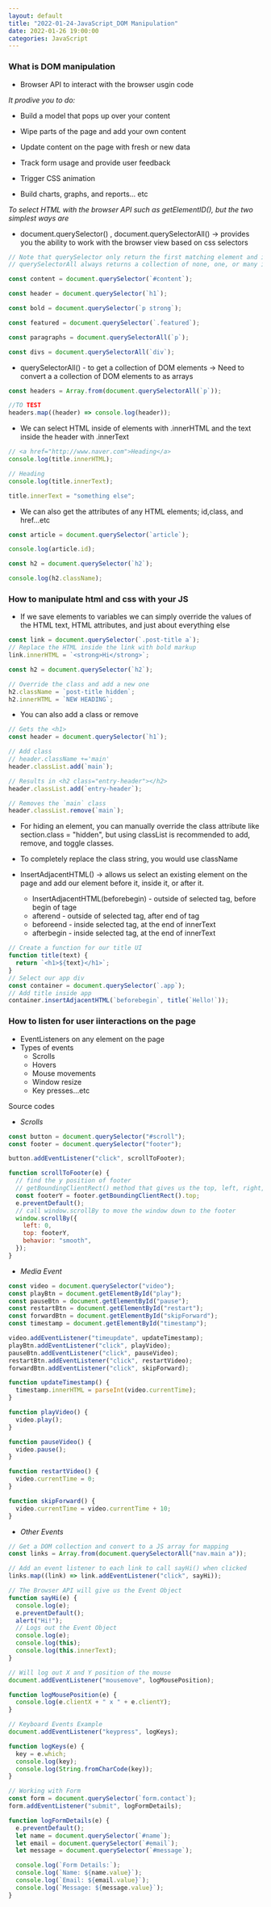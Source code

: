 ```yaml
---
layout: default
title: "2022-01-24-JavaScript_DOM Manipulation"
date: 2022-01-26 19:00:00
categories: JavaScript
---
```


### What is DOM manipulation

- Browser API to interact with the browser usgin code

<em>It prodive you to do:</em>

- Build a model that pops up over your content

- Wipe parts of the page and add your own content

- Update content on the page with fresh or new data

- Track form usage and provide user feedback

- Trigger CSS animation

- Build charts, graphs, and reports... etc

<em>To select HTML with the browser API such as getElementID(), but the two simplest ways are</em>

- document.querySelector() , document.querySelectorAll() &rarr; provides you the ability to work with the browser view based on css selectors

```javascript
// Note that querySelector only return the first matching element and ignore others
// querySelectorAll always returns a collection of none, one, or many items

const content = document.querySelector(`#content`);

const header = document.querySelector(`h1`);

const bold = document.querySelector(`p strong`);

const featured = document.querySelector(`.featured`);

const paragraphs = document.querySelectorAll(`p`);

const divs = document.querySelectorAll(`div`);
```

- querySelectorAll() - to get a collection of DOM elements &rarr; Need to convert a a collection of DOM elements to as arrays

```javascript
const headers = Array.from(document.querySelectorAll(`p`));

//TO TEST
headers.map((header) => console.log(header));
```

- We can select HTML inside of elements with .innerHTML and the text inside the header with .innerText

```javascript
// <a href="http://www.naver.com">Heading</a>
console.log(title.innerHTML);

// Heading
console.log(title.innerText);

title.innerText = "something else";
```

- We can also get the attributes of any HTML elements; id,class, and href...etc

```javascript
const article = document.querySelector(`article`);

console.log(article.id);

const h2 = document.querySelector(`h2`);

console.log(h2.className);
```

### How to manipulate html and css with your JS

- If we save elements to variables we can simply override the values of the HTML text, HTML attributes, and just about everything else

```javascript
const link = document.querySelector(`.post-title a`);
// Replace the HTML inside the link with bold markup
link.innerHTML = `<strong>Hi</strong>`;

const h2 = document.querySelector(`h2`);

// Override the class and add a new one
h2.className = `post-title hidden`;
h2.innerHTML = `NEW HEADING`;
```

- You can also add a class or remove

```javascript
// Gets the <h1>
const header = document.querySelector(`h1`);

// Add class
// header.className +='main'
header.classList.add(`main`);

// Results in <h2 class="entry-header"></h2>
header.classList.add(`entry-header`);

// Removes the `main` class
header.classList.remove(`main`);
```

- For hiding an element, you can manually override the class attribute like section.class = "hidden", but using classList is recommended to add, remove, and toggle classes.

- To completely replace the class string, you would use className

- InsertAdjacentHTML() &rarr; allows us select an existing element on the page and add our element before it, inside it, or after it.

  - InsertAdjacentHTML(beforebegin) - outside of selected tag, before begin of tage
  - afterend - outside of selected tag, after end of tag
  - beforeend - inside selected tag, at the end of innerText
  - afterbegin - inside selected tag, at the end of innerText

```javascript
// Create a function for our title UI
function title(text) {
  return `<h1>${text}</h1>`;
}
// Select our app div
const container = document.querySelector(`.app`);
// Add title inside app
container.insertAdjacentHTML(`beforebegin`, title(`Hello!`));
```

### How to listen for user iinteractions on the page

- EventListeners on any element on the page
- Types of events
  - Scrolls
  - Hovers
  - Mouse movements
  - Window resize
  - Key presses...etc

Source codes

- <em>Scrolls</em>

```javascript
const button = document.querySelector("#scroll");
const footer = document.querySelector("footer");

button.addEventListener("click", scrollToFooter);

function scrollToFooter(e) {
  // find the y position of footer
  // getBoundingClientRect() method that gives us the top, left, right, and bottom position of where an element appears in the window
  const footerY = footer.getBoundingClientRect().top;
  e.preventDefault();
  // call window.scrollBy to move the window down to the footer
  window.scrollBy({
    left: 0,
    top: footerY,
    behavior: "smooth",
  });
}
```

- <em>Media Event</em>

```javascript
const video = document.querySelector("video");
const playBtn = document.getElementById("play");
const pauseBtn = document.getElementById("pause");
const restartBtn = document.getElementById("restart");
const forwardBtn = document.getElementById("skipForward");
const timestamp = document.getElementById("timestamp");

video.addEventListener("timeupdate", updateTimestamp);
playBtn.addEventListener("click", playVideo);
pauseBtn.addEventListener("click", pauseVideo);
restartBtn.addEventListener("click", restartVideo);
forwardBtn.addEventListener("click", skipForward);

function updateTimestamp() {
  timestamp.innerHTML = parseInt(video.currentTime);
}

function playVideo() {
  video.play();
}

function pauseVideo() {
  video.pause();
}

function restartVideo() {
  video.currentTime = 0;
}

function skipForward() {
  video.currentTime = video.currentTime + 10;
}
```

- <em>Other Events</em>

```javascript
// Get a DOM collection and convert to a JS array for mapping
const links = Array.from(document.querySelectorAll("nav.main a"));

// Add an event listener to each link to call sayHi() when clicked
links.map((link) => link.addEventListener("click", sayHi));

// The Browser API will give us the Event Object
function sayHi(e) {
  console.log(e);
  e.preventDefault();
  alert("Hi!");
  // Logs out the Event Object
  console.log(e);
  console.log(this);
  console.log(this.innerText);
}

// Will log out X and Y position of the mouse
document.addEventListener("mousemove", logMousePosition);

function logMousePosition(e) {
  console.log(e.clientX + " x " + e.clientY);
}

// Keyboard Events Example
document.addEventListener("keypress", logKeys);

function logKeys(e) {
  key = e.which;
  console.log(key);
  console.log(String.fromCharCode(key));
}

// Working with Form
const form = document.querySelector(`form.contact`);
form.addEventListener("submit", logFormDetails);

function logFormDetails(e) {
  e.preventDefault();
  let name = document.querySelector(`#name`);
  let email = document.querySelector(`#email`);
  let message = document.querySelector(`#message`);

  console.log(`Form Details:`);
  console.log(`Name: ${name.value}`);
  console.log(`Email: ${email.value}`);
  console.log(`Message: ${message.value}`);
}
```
